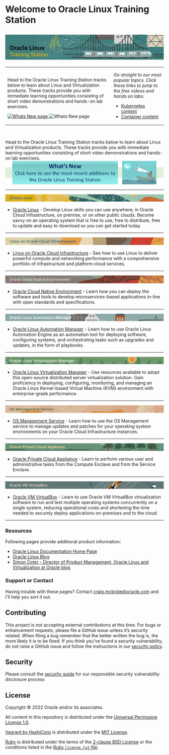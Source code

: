 
# Welcome to Oracle Linux Training Station <a name="top"></a>

![](common/images/ol-train4.png)
---

<table width="1200">
<colgroup>
   <col width="900">
   <col width="300">
</colgroup>
      <tr>   
         <td><p>Head to the Oracle Linux Training Station tracks below to learn about Linux and Virtualization products. These tracks provide you with immediate learning opportunities consisting of short video demonstrations and hands-on lab exercises.</p>
             <a href="../../Whats_New/new.md">
                <img src="../../common/images/whats-new3.png" alt="Whats New page">
             </a>
            <img src="../../common/images/whats-new3.png" alt="Whats New page">
         </td>
         <td valign="top"><p><i>Go straight to our most popular topics. Click these links to jump to the free videos and hands on labs:</i></p>
            <ul>
               <li><a href="../../OCNE/ocne.md#kubernetes-videos">Kubernetes content</a></li>
               <li><a href="../../OL/virt/virt.md#container-videos">Container content</a></li>
            </ul>
         </td>
      </tr>
</table>  
<br>

Head to the Oracle Linux Training Station tracks below to learn about Linux and Virtualization products. These tracks provide you with immediate learning opportunities consisting of short video demonstrations and hands-on lab exercises.
[![whats new](common/images/whats-new3.png)](https://oracle-samples.github.io/oltrain/Whats_New/new.html)  
   
---

![](common/images/OL-banner-v2a.png)
- [Oracle Linux](./OL/ol.md) - Develop Linux skills you can use anywhere; in Oracle Cloud Infrastructure, on premise, or on other public clouds. Become savvy on an operating system that is free to use, free to distribute, free to update and easy to download so you can get started today.
   
---
   
![](common/images/OLCI-banner-v2.png)
- [Linux on Oracle Cloud Infrastructure](./OLOCI/oloci.md) - See how to use Linux to deliver powerful compute and networking performance with a comprehensive portfolio of infrastructure and platform cloud services.
   
---
   
![](common/images/OCNE-banner-v2.png)
- [Oracle Cloud Native Environment](./OCNE/ocne.md) - Learn how you can deploy the software and tools to develop microservices-based applications in-line with open standards and specifications.
   
---
   
![](common/images/OLAM-banner-v2.png)
- [Oracle Linux Automation Manager](./OLAM/olam.md) - Learn how to use Oracle Linux Automation Engine as an automation tool for deploying software, configuring systems, and orchestrating tasks such as upgrades and updates, in the form of playbooks.
   
---
   
![](common/images/OLVM-banner-v2.png)
- [Oracle Linux Virtualization Manager](./OLVM/olvm.md) - Use resources available to adopt this open-source distributed server virtualization solution. Gain proficiency in deploying, configuring, monitoring, and managing an Oracle Linux Kernel-based Virtual Machine (KVM) environment with enterprise-grade performance.
   
---
   
![](common/images/osms-banner3.png)
- [OS Management Service](./OSMS/osms.md) - Learn how to use the OS Management service to manage updates and patches for your operating system environments on your Oracle Cloud Infrastructure instances.
   
---
   
![](common/images/PCA-banner-v2.png)
- [Oracle Private Cloud Appliance](./OPCA/opca.md) - Learn to perform various user and administrative tasks from the Compute Enclave and from the Service Enclave.
   
---
   
![](common/images/vbox-banner.png)
- [Oracle VM VirtualBox](./VBOX/vbox.md) - Learn to use Oracle VM VirtualBox virtualization software to run and test multiple operating systems concurrently on a single system, reducing operational costs and shortening the time needed to securely deploy applications on-premises and to the cloud.   
   
---

### Resources

Following pages provide additional product information:

- [Oracle Linux Documentation Home Page](https://docs.oracle.com/en/operating-systems/oracle-linux/)
- [Oracle Linux Blog](https://blogs.oracle.com/linux/category/lnx-training)
- [Simon Coter - Director of Product Management, Oracle Linux and Virtualization at Oracle blog](https://blogs.oracle.com/scoter/)

### Support or Contact

Having trouble with these pages? Contact [craig.mcbride@oracle.com](mailto:craig.mcbride@oracle.com) and I'll help you sort it out.

## Contributing

This project is not accepting external contributions at this time. For bugs or enhancement requests, please file a GitHub issue unless it’s security related. When filing a bug remember that the better written the bug is, the more likely it is to be fixed. If you think you’ve found a security vulnerability, do not raise a GitHub issue and follow the instructions in our [security policy](./SECURITY.md).

## Security

Please consult the [security guide](./SECURITY.md) for our responsible security vulnerability disclosure process

## License

Copyright &copy; 2022 Oracle and/or its associates.

All content in this repository is distributed under the [Universal Permissive
License 1.0](https://oss.oracle.com/licenses/upl/).

[Vagrant by HashiCorp](https://www.vagrantup.com/) is distributed under the
[MIT License](https://github.com/hashicorp/vagrant/blob/master/LICENSE).

[Ruby](https://www.ruby-lang.org/en/) is distributed under the terms of the
[2-clause BSD License](https://opensource.org/licenses/BSD-2-Clause) or the
conditions listed in the [Ruby `license.txt` file](https://www.ruby-lang.org/en/about/license.txt).
